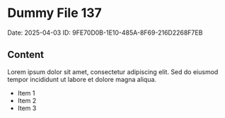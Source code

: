 # Dummy File 137

Date: 2025-04-03
ID: 9FE70D0B-1E10-485A-8F69-216D2268F7EB

## Content

Lorem ipsum dolor sit amet, consectetur adipiscing elit.
Sed do eiusmod tempor incididunt ut labore et dolore magna aliqua.

* Item 1
* Item 2
* Item 3
